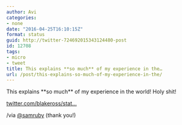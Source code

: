 ```yaml
---
author: Avi
categories:
- none
date: "2016-04-25T16:10:15Z"
format: status
guid: http://twitter-724692015343124480-post
id: 12708
tags:
- micro
- tweet
title: This explains **so much** of my experience in the…
url: /post/this-explains-so-much-of-my-experience-in-the/
---
```

This explains \*\*so much\*\* of my experience in the world! Holy shit!

[twitter.com/blakeross/stat…](https://twitter.com/blakeross/status/724321050985517056)

/via [@samruby](http://twitter.com/samruby) (thank you!)